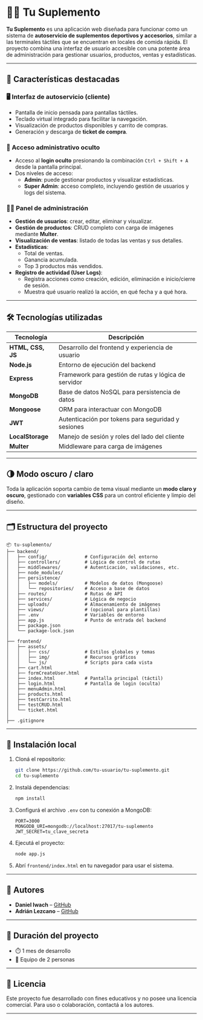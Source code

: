 
# 🏋️‍♂️ Tu Suplemento

**Tu Suplemento** es una aplicación web diseñada para funcionar como un sistema de **autoservicio de suplementos deportivos y accesorios**, similar a las terminales táctiles que se encuentran en locales de comida rápida. El proyecto combina una interfaz de usuario accesible con una potente área de administración para gestionar usuarios, productos, ventas y estadísticas.

---

## 📌 Características destacadas

### 🖥️ Interfaz de autoservicio (cliente)
- Pantalla de inicio pensada para pantallas táctiles.
- Teclado virtual integrado para facilitar la navegación.
- Visualización de productos disponibles y carrito de compras.
- Generación y descarga de **ticket de compra**.

### 🔐 Acceso administrativo oculto
- Acceso al **login oculto** presionando la combinación `Ctrl + Shift + A` desde la pantalla principal.
- Dos niveles de acceso:
  - **Admin**: puede gestionar productos y visualizar estadísticas.
  - **Super Admin**: acceso completo, incluyendo gestión de usuarios y logs del sistema.

### 🧑‍💼 Panel de administración
- **Gestión de usuarios**: crear, editar, eliminar y visualizar.
- **Gestión de productos**: CRUD completo con carga de imágenes mediante **Multer**.
- **Visualización de ventas**: listado de todas las ventas y sus detalles.
- **Estadísticas**:
  - Total de ventas.
  - Ganancia acumulada.
  - Top 3 productos más vendidos.
- **Registro de actividad (User Logs)**:
  - Registra acciones como creación, edición, eliminación e inicio/cierre de sesión.
  - Muestra qué usuario realizó la acción, en qué fecha y a qué hora.

---

## 🛠️ Tecnologías utilizadas

| Tecnología       | Descripción                                            |
|------------------|--------------------------------------------------------|
| **HTML, CSS, JS**| Desarrollo del frontend y experiencia de usuario       |
| **Node.js**      | Entorno de ejecución del backend                       |
| **Express**      | Framework para gestión de rutas y lógica de servidor   |
| **MongoDB**      | Base de datos NoSQL para persistencia de datos         |
| **Mongoose**     | ORM para interactuar con MongoDB                       |
| **JWT**          | Autenticación por tokens para seguridad y sesiones     |
| **LocalStorage** | Manejo de sesión y roles del lado del cliente          |
| **Multer**       | Middleware para carga de imágenes                      |

---

## 🌗 Modo oscuro / claro

Toda la aplicación soporta cambio de tema visual mediante un **modo claro y oscuro**, gestionado con **variables CSS** para un control eficiente y limpio del diseño.

---

## 🗂️ Estructura del proyecto

```plaintext
📦 tu-suplemento/
├── backend/
│   ├── config/              # Configuración del entorno
│   ├── controllers/         # Lógica de control de rutas
│   ├── middlewares/         # Autenticación, validaciones, etc.
│   ├── node_modules/
│   ├── persistence/
│   │   ├── models/          # Modelos de datos (Mongoose)
│   │   └── repositories/    # Acceso a base de datos
│   ├── routes/              # Rutas de API
│   ├── services/            # Lógica de negocio
│   ├── uploads/             # Almacenamiento de imágenes
│   ├── views/               # (opcional para plantillas)
│   ├── .env                 # Variables de entorno
│   ├── app.js               # Punto de entrada del backend
│   ├── package.json
│   └── package-lock.json
│
├── frontend/
│   ├── assets/
│   │   ├── css/             # Estilos globales y temas
│   │   ├── img/             # Recursos gráficos
│   │   └── js/              # Scripts para cada vista
│   ├── cart.html
│   ├── formCreateUser.html
│   ├── index.html           # Pantalla principal (táctil)
│   ├── login.html           # Pantalla de login (oculta)
│   ├── menuAdmin.html
│   ├── products.html
│   ├── testCarrito.html
│   ├── testCRUD.html
│   └── ticket.html
│
├── .gitignore
```

---

## 🧪 Instalación local

1. Cloná el repositorio:

   ```bash
   git clone https://github.com/tu-usuario/tu-suplemento.git
   cd tu-suplemento
   ```

2. Instalá dependencias:

   ```bash
   npm install
   ```

3. Configurá el archivo `.env` con tu conexión a MongoDB:

   ```env
   PORT=3000
   MONGODB_URI=mongodb://localhost:27017/tu-suplemento
   JWT_SECRET=tu_clave_secreta
   ```

4. Ejecutá el proyecto:

   ```bash
   node app.js
   ```

5. Abrí `frontend/index.html` en tu navegador para usar el sistema.

---

## 👥 Autores

- **Daniel Iwach** – [GitHub](https://github.com/danieliwach)
- **Adrián Lezcano** – [GitHub](https://github.com/adrianlezcano)

---

## 📅 Duración del proyecto

- ⏱️ 1 mes de desarrollo
- 👥 Equipo de 2 personas

---

## 📜 Licencia

Este proyecto fue desarrollado con fines educativos y no posee una licencia comercial. Para uso o colaboración, contactá a los autores.

---
